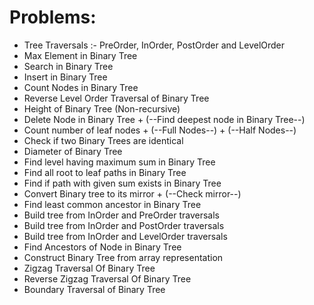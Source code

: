 # Problems:

* Tree Traversals :- PreOrder, InOrder, PostOrder and LevelOrder 
* Max Element in Binary Tree
* Search in Binary Tree
* Insert in Binary Tree
* Count Nodes in Binary Tree
* Reverse Level Order Traversal of Binary Tree
* Height of Binary Tree (Non-recursive)
* Delete Node in Binary Tree + (--Find deepest node in Binary Tree--)
* Count number of leaf nodes + (--Full Nodes--) + (--Half Nodes--)
* Check if two Binary Trees are identical
* Diameter of Binary Tree
* Find level having maximum sum in Binary Tree
* Find all root to leaf paths in Binary Tree
* Find if path with given sum exists in Binary Tree
* Convert Binary tree to its mirror + (--Check mirror--)
* Find least common ancestor in Binary Tree
* Build tree from InOrder and PreOrder traversals
* Build tree from InOrder and PostOrder traversals
* Build tree from InOrder and LevelOrder traversals
* Find Ancestors of Node in Binary Tree
* Construct Binary Tree from array representation
* Zigzag Traversal Of Binary Tree
* Reverse Zigzag Traversal Of Binary Tree
* Boundary Traversal of Binary Tree